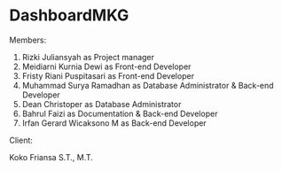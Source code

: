 # DashboardMKG
Members:

1. Rizki Juliansyah           as  Project manager
2. Meidiarni Kurnia Dewi      as  Front-end Developer
3. Fristy Riani Puspitasari   as  Front-end Developer
4. Muhammad Surya Ramadhan    as  Database Administrator & Back-end Developer
5. Dean Christoper            as  Database Administrator
6. Bahrul Faizi               as  Documentation & Back-end Developer
7. Irfan Gerard Wicaksono M   as  Back-end Developer

Client:

Koko Friansa S.T., M.T.
